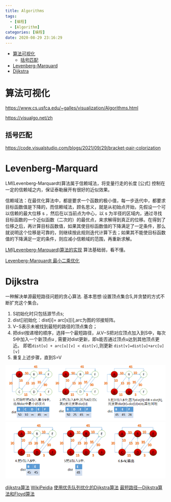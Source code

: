 ```yaml
---
title: Algorithms
tags:
  - [编程]
  - [Algorithm]
categories: [编程]
date: 2020-08-29 23:16:29
---
```

<font face="微软雅黑"> </font>
<center> </center>

<!-- more -->

- [算法可视化](#算法可视化)
  - [括号匹配](#括号匹配)
- [Levenberg-Marquard](#levenberg-marquard)
- [Dijkstra](#dijkstra)


# 算法可视化
https://www.cs.usfca.edu/~galles/visualization/Algorithms.html

https://visualgo.net/zh

## 括号匹配

https://code.visualstudio.com/blogs/2021/09/29/bracket-pair-colorization

# Levenberg-Marquard
LM(Levenberg-Marquardt)算法属于信赖域法，将变量行走的长度 [公式] 控制在一定的信赖域之内，保证泰勒展开有很好的近似效果。


信赖域法：在最优化算法中，都是要求一个函数的极小值，每一步迭代中，都要求目标函数值是下降的，而信赖域法，顾名思义，就是从初始点开始，先假设一个可以信赖的最大位移 s ，然后在以当前点为中心，以 s 为半径的区域内，通过寻找目标函数的一个近似函数（二次的）的最优点，来求解得到真正的位移。在得到了位移之后，再计算目标函数值，如果其使目标函数值的下降满足了一定条件，那么就说明这个位移是可靠的，则继续按此规则迭代计算下去；如果其不能使目标函数值的下降满足一定的条件，则应减小信赖域的范围，再重新求解。

[ LM(Levenberg-Marquard)算法的实现](https://www.codelast.com/%E5%8E%9F%E5%88%9Blm%E7%AE%97%E6%B3%95%E7%9A%84%E5%AE%9E%E7%8E%B0/) 算法基础弱，看不懂。

[Levenberg-Marquardt 最小二乘优化](https://zhuanlan.zhihu.com/p/42415718)

# Dijkstra
一种解决单源最短路径问题的贪心算法.
基本思想:设置顶点集合S,并贪婪的方式不断扩充这个集合。

1. S初始化时只包括源节点s;
2. dist[]初始化：dist[i]= arc[s][i],arc为图的邻接矩阵。
3. V−S表示未被找到最短的路径的顶点集合；
4. 把dist按递增的顺序，选择一个最短路径，从V−S把对应顶点加入到S中，每次S中加入一个新顶点u , 需要对dist更新，即s能否通过顶点u达到其他顶点更近。 即若`dist[u] + arc[u][v] < dist[v]`,则更新  `dist[v]=dist[u]+arc[u][v]`
5. 重复上述步骤，直到S=V

![Dijkstra](../images/dijkstra.png)
![Dijkstra2](../images/dijkstra_2.png)

[dijkstra算法](https://blog.csdn.net/luoshixian099/article/details/51918844)
[WikiPeidia](https://zh.wikipedia.org/wiki/%E6%88%B4%E5%85%8B%E6%96%AF%E7%89%B9%E6%8B%89%E7%AE%97%E6%B3%95)
[使用优先队列优化的Dijkstra算法](https://blog.csdn.net/tlonline/article/details/47398403)
[最短路径—Dijkstra算法和Floyd算法](https://www.cnblogs.com/biyeymyhjob/archive/2012/07/31/2615833.html)
